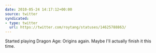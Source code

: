```yaml
---
date: 2010-05-24 14:17:12+00:00
source: twitter
syndicated:
- type: twitter
  url: https://twitter.com/roytang/statuses/14625788863/
---
```


Started playing Dragon Age: Origins again. Maybe I'll actually finish it this time.